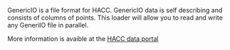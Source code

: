 GenericIO is a file format for HACC. GenericIO data is self describing and consists of columns of points.
This loader will allow you to read and write any GeneriIO file in parallel.

More information is avaible at the [HACC data portal](https://cosmology.alcf.anl.gov/faq)